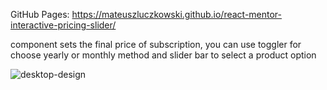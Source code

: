 GitHub Pages: https://mateuszluczkowski.github.io/react-mentor-interactive-pricing-slider/

component sets the final price of subscription, you can use toggler for choose yearly or monthly method and slider bar to select a product option

![desktop-design](https://user-images.githubusercontent.com/81802967/134009551-7af47232-f4dd-4135-bedb-1df77d1f9354.jpg)

